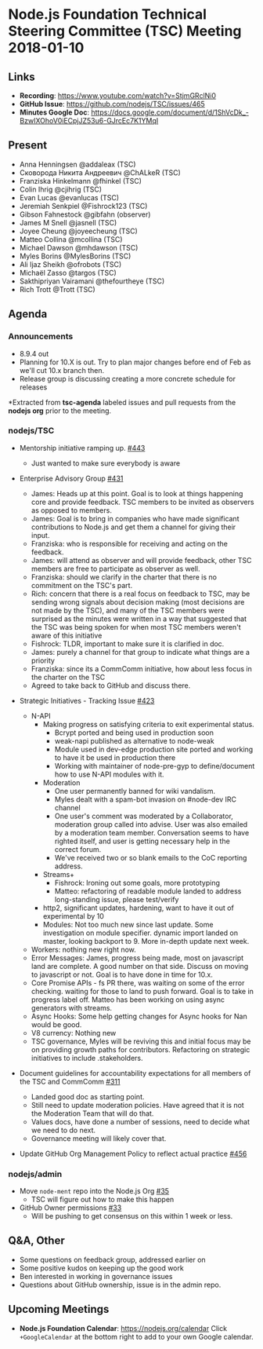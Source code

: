 # Node.js Foundation Technical Steering Committee (TSC) Meeting 2018-01-10

## Links
* **Recording**: https://www.youtube.com/watch?v=StjmGRclNi0
* **GitHub Issue**: https://github.com/nodejs/TSC/issues/465
* **Minutes Google Doc**: https://docs.google.com/document/d/1ShVcDk_-BzwIXOhoV0iECpjJZ53u6-GJrcEc7K1YMqI

## Present
* Anna Henningsen @addaleax (TSC)
* Сковорода Никита Андреевич @ChALkeR (TSC)
* Franziska Hinkelmann @fhinkel (TSC)
* Colin Ihrig @cjihrig (TSC)
* Evan Lucas @evanlucas (TSC)
* Jeremiah Senkpiel @Fishrock123 (TSC)
* Gibson Fahnestock @gibfahn (observer)
* James M Snell @jasnell (TSC)
* Joyee Cheung @joyeecheung (TSC)
* Matteo Collina @mcollina (TSC)
* Michael Dawson @mhdawson (TSC)
* Myles Borins @MylesBorins (TSC)
* Ali Ijaz Sheikh @ofrobots (TSC)
* Michaël Zasso @targos (TSC)
* Sakthipriyan Vairamani @thefourtheye (TSC)
* Rich Trott @Trott (TSC)

## Agenda
### Announcements
* 8.9.4 out
* Planning for 10.X is out. Try to plan major changes before end of Feb as we'll cut
  10.x branch then.
* Release group is discussing creating a more concrete schedule for releases


*Extracted from **tsc-agenda** labeled issues and pull requests from the **nodejs org** prior to the meeting.

### nodejs/TSC
* Mentorship initiative ramping up. [#443](https://github.com/nodejs/TSC/issues/443)
  * Just wanted to make sure everybody is aware
* Enterprise Advisory Group [#431](https://github.com/nodejs/TSC/issues/431)
  * James: Heads up at this point. Goal is to look at things happening core and provide
    feedback. TSC members to be invited as observers as opposed to members.
  * James: Goal is to bring in companies who have made significant contributions to Node.js
    and get them a channel for giving their input.
  * Franziska: who is responsible for receiving and acting on the feedback.
  * James: will attend as observer and will provide feedback, other TSC members are
    free to participate as observer as well.
  * Franziska: should we clarify in the charter that there is no commitment on the TSC's part.
  * Rich: concern that there is a real focus on feedback to TSC, may be sending wrong signals
    about decision making (most decisions are not made by the TSC), and many of the TSC
    members were surprised as the minutes were written in a way that suggested that the TSC
    was being spoken for when most TSC members weren't aware of this initiative
  * Fishrock: TLDR, important to make sure it is clarified in doc.
  * James: purely a channel for that group to indicate what things are a priority
  * Franziska: since its a CommComm initiative, how about less focus in the charter on the TSC
  * Agreed to take back to GitHub and discuss there.

* Strategic Initiatives - Tracking Issue [#423](https://github.com/nodejs/TSC/issues/423)
  * N-API
    * Making progress on satisfying criteria to exit experimental status.
      * Bcrypt ported and being used in production soon
      * weak-napi published as alternative to node-weak
      * Module used in dev-edge production site ported and working to have it be used in
        production there
      * Working with maintainer of node-pre-gyp to define/document how to use N-API modules
        with it.
    * Moderation
      * One user permanently banned for wiki vandalism.
      * Myles dealt with a spam-bot invasion on #node-dev IRC channel
      * One user's comment was moderated by a Collaborator, moderation group called into
        advise. User was also emailed by a moderation team member. Conversation
        seems to have righted itself, and user is getting necessary help in the correct forum.
      * We've received two or so blank emails to the CoC reporting address.
    * Streams+
      * Fishrock: Ironing out some goals, more prototyping
      * Matteo: refactoring of readable module landed to address long-standing issue, please
        test/verify
    * http2, significant updates, hardening, want to have it out of experimental by 10
    * Modules: Not too much new since last update. Some investigation on module specifier.
      dynamic import landed on master, looking backport to 9. More in-depth update next week.
  * Workers: nothing new right now.
  * Error Messages: James, progress being made, most on javascript land are complete.  A
    good number on that side.  Discuss on moving to javascript or not.  Goal is to have done
    in time for 10.x.
  * Core Promise APIs - fs PR there, was waiting on some of the error checking.
    waiting for those to land to push forward.  Goal is to take in progress label off.
    Matteo has been working on using async generators with streams.
  * Async Hooks: Some help getting changes for Async hooks for Nan would be good.
  * V8 currency: Nothing new
  * TSC governance, Myles will be reviving this and initial focus may be on providing growth
    paths for contributors.  Refactoring on strategic initiatives to include .stakeholders.

* Document guidelines for accountability expectations for all members of the TSC and CommComm [#311](https://github.com/nodejs/TSC/issues/311)
  * Landed good doc as starting point.
  * Still need to update moderation policies. Have agreed that it is not the Moderation Team that will
    do that.
  * Values docs, have done a number of sessions, need to decide what we need to do
    next.
  * Governance meeting will likely cover that.

* Update GitHub Org Management Policy to reflect actual practice [#456](https://github.com/nodejs/TSC/issues/456)

### nodejs/admin
* Move `node-ment` repo into the Node.js Org [#35](https://github.com/nodejs/admin/issues/35)
  * TSC will figure out how to make this happen
* GitHub Owner permissions [#33](https://github.com/nodejs/admin/issues/33)
  * Will be pushing to get consensus on this within 1 week or less.

## Q&A, Other
* Some questions on feedback group, addressed earlier on
* Some positive kudos on keeping up the good work
* Ben interested in working in governance issues
* Questions about GitHub ownership, issue is in the admin repo.

## Upcoming Meetings
* **Node.js Foundation Calendar**: https://nodejs.org/calendar
Click `+GoogleCalendar` at the bottom right to add to your own Google calendar.
